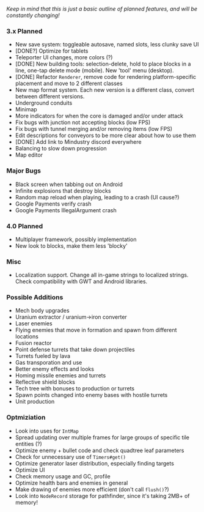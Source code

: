 _Keep in mind that this is just a basic outline of planned features, and will be constantly changing!_

### 3.x Planned
- New save system: toggleable autosave, named slots, less clunky save UI
- [DONE?] Optimize for tablets
- Teleporter UI changes, more colors (?)
- [DONE] New building tools: selection-delete, hold to place blocks in a line, one-tap delete mode (mobile). New 'tool' menu (desktop).
- [DONE] Refactor `Renderer`, remove code for rendering platform-specific placement and move to 2 different classes
- New map format system. Each new version is a different class, convert between different versions.
- Underground conduits
- Minimap
- More indicators for when the core is damaged and/or under attack
- Fix bugs with junction not accepting blocks (low FPS)
- Fix bugs with tunnel merging and/or removing items (low FPS)
- Edit descriptions for conveyors to be more clear about how to use them
- [DONE] Add link to Mindustry discord everywhere
- Balancing to slow down progression
- Map editor

### Major Bugs
- Black screen when tabbing out on Android
- Infinite explosions that destroy blocks
- Random map reload when playing, leading to a crash (UI cause?)
- Google Payments verify crash
- Google Payments IllegalArgument crash

### 4.0 Planned
- Multiplayer framework, possibly implementation
- New look to blocks, make them less 'blocky'

### Misc
- Localization support. Change all in-game strings to localized strings. Check compatibility with GWT and Android libraries.

### Possible Additions
- Mech body upgrades
- Uranium extractor / uranium->iron converter
- Laser enemies
- Flying enemies that move in formation and spawn from different locations
- Fusion reactor
- Point defense turrets that take down projectiles
- Turrets fueled by lava
- Gas transporation and use
- Better enemy effects and looks
- Homing missile enemies and turrets
- Reflective shield blocks
- Tech tree with bonuses to production or turrets
- Spawn points changed into enemy bases with hostile turrets
- Unit production

### Optmiziation
- Look into uses for `IntMap`
- Spread updating over multiple frames for large groups of specific tile entities (?)
- Optimize enemy + bullet code and check quadtree leaf parameters
- Check for unnecessary use of `Timers#get()`
- Optimize generator laser distribution, especially finding targets
- Optimize UI
- Check memory usage and GC, profile
- Optimize health bars and enemies in general
- Make drawing of enemies more efficient (don't call `flush()`?)
- Look into `NodeRecord` storage for pathfinder, since it's taking 2MB+ of memory!

